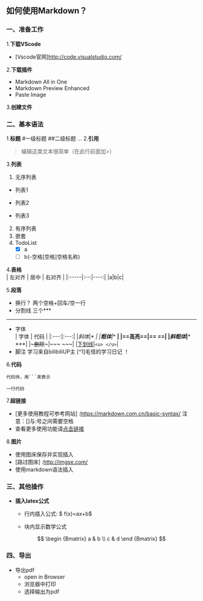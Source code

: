 ## 如何使用Markdown？

### 一、准备工作
1.**下载VScode**
- [Vscode官网]http://code.visualstudio.com/  
  
2.**下载插件**
- Markdown All in One
- Markdown Preview Enhanced
- Paste Image  
  
3.**创建文件**

### 二、基本语法
1.**标题**
    #一级标题
    ##二级标题
    ...
2.**引用**
> 编辑这类文本很简单（在此行前面加>）  

3.**列表**
1. 无序列表
- 列表1
+ 列表2
* 列表3
2. 有序列表
3. 嵌套
4. TodoList  
    - [x] a
    - [ ] b(-空格[空格]空格名称)  

4.**表格**  
| 左对齐 | 居中 | 右对齐 |
|:-----|:--:|----:|
|a|b|c|  

5.**段落**
- 换行？  两个空格+回车/空一行
- 分割线  三个***   
***
- 字体  
    | 字体 | 代码 |
    |:---:|:---:|
    |*斜体*|* *|
    |**粗体**|** **|
    |==高亮==|== ==|
    |***斜粗体***|*** ***|
    |~~~删除~~~|~~~ ~~~|
    |<u>下划线</u>|`<u> </u>`|
- 脚注
    学习来自bilibiliUP主 [^1]毛怪的学习日记 ！

6.**代码**
```
代码块，用```来表示
```

`一行代码`

7.**超链接**
- [更多使用教程可参考网站] :https://markdown.com.cn/basic-syntax/ 
注意：[]与:号之间需要空格
- 查看更多使用功能请[点击链接][教程]
  
8.**图片**
- 使用图床保存并实现插入
- [路过图床] :http://imgse.com/
- 使用markdown语法插入

### 三、其他操作
- **插入latex公式**
  - 行内插入公式:
$ f(x)=ax+b$

  - 块内显示数学公式

$$
\begin {Bmatrix}
a & b \\
c & d
\end {Bmatrix}
$$

### 四、导出
- 导出pdf
  - open in Browser
  - 浏览器中打印
  - 选择输出为pdf




[1]:毛怪的学习日记  
[教程]:https://markdown.com.cn/basic-syntax/
